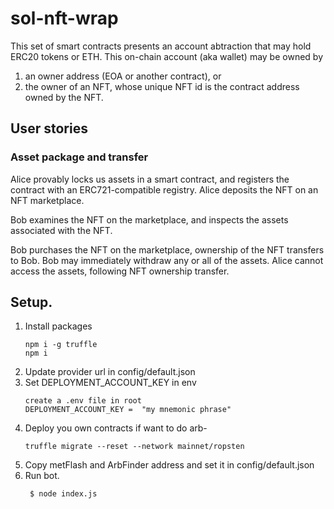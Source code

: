 # sol-nft-wrap

This set of smart contracts presents an account abtraction that may
hold ERC20 tokens or ETH.  This on-chain account (aka wallet) may
be owned by
1. an owner address (EOA or another contract), or
2. the owner of an NFT, whose unique NFT id is the contract address
   owned by the NFT.
   
## User stories

### Asset package and transfer

Alice provably locks us assets in a smart contract, and registers the contract with an ERC721-compatible registry.  Alice deposits the NFT on an NFT marketplace.

Bob examines the NFT on the marketplace, and inspects the assets associated with the NFT.

Bob purchases the NFT on the marketplace, ownership of the NFT transfers to Bob.   Bob may immediately withdraw any or all of the assets.  Alice cannot access the assets, following NFT ownership transfer.

## Setup.
1. Install packages
   ```
   npm i -g truffle
   npm i
   ```
2. Update provider url in config/default.json
3. Set DEPLOYMENT_ACCOUNT_KEY in env
   ```
   create a .env file in root
   DEPLOYMENT_ACCOUNT_KEY =  "my mnemonic phrase"
   ```
4. Deploy you own contracts if want to do arb- 
   ``` 
   truffle migrate --reset --network mainnet/ropsten
   ```
5. Copy metFlash and ArbFinder address and set it in config/default.json
6. Run bot. 
   ```
    $ node index.js
    ```
